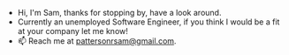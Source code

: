 - Hi, I'm Sam, thanks for stopping by, have a look around.
- Currently an unemployed Software Engineer, if you think I would be a fit at your company let me know!
- 📫 Reach me at pattersonrsam@gmail.com.


<!---
pattersondev/pattersondev is a ✨ special ✨ repository because its `README.md` (this file) appears on your GitHub profile.
You can click the Preview link to take a look at your changes.
--->
